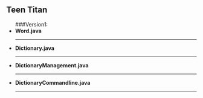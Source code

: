 ## Teen Titan
<ul>
###Version1:
	<li>
      <b>Word.java</b><hr>
  </li>
  <li>
      <b>Dictionary.java</b><hr>
  </li>
  <li>
      <b>DictionaryManagement.java</b><hr>
  </li>
   <li>
      <b>DictionaryCommandline.java</b><hr>
  </li>
</ul>
